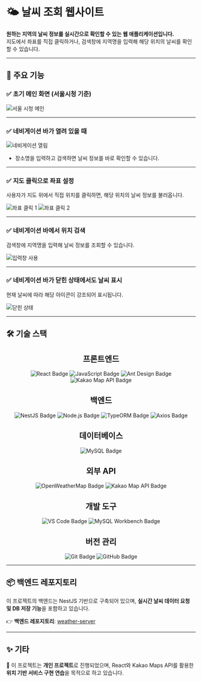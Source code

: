 # 🌤 날씨 조회 웹사이트

**원하는 지역의 날씨 정보를 실시간으로 확인할 수 있는 웹 애플리케이션입니다.**  
지도에서 좌표를 직접 클릭하거나, 검색창에 지역명을 입력해 해당 위치의 날씨를 확인할 수 있습니다.

---

## 🚀 주요 기능

### ✅ 초기 메인 화면 (서울시청 기준)

![서울 시청 메인](https://github.com/user-attachments/assets/65c85330-4e27-46ca-bedb-fe4db2184287)

---

### ✅ 네비게이션 바가 열려 있을 때

![네비게이션 열림](https://github.com/user-attachments/assets/34750399-e034-4021-8f25-2bcf423f04bf)

- 장소명을 입력하고 검색하면 날씨 정보를 바로 확인할 수 있습니다.

---

### ✅ 지도 클릭으로 좌표 설정

사용자가 지도 위에서 직접 위치를 클릭하면, 해당 위치의 날씨 정보를 불러옵니다.

![좌표 클릭 1](https://github.com/user-attachments/assets/ae13ea12-f9b6-4ade-93eb-060dbd961e0c)
![좌표 클릭 2](https://github.com/user-attachments/assets/5c1138c3-e5a8-4858-bc78-e348943d9053)

---

### ✅ 네비게이션 바에서 위치 검색

검색창에 지역명을 입력해 날씨 정보를 조회할 수 있습니다.

![입력창 사용](https://github.com/user-attachments/assets/391d07a7-be99-4fac-8731-243bc61705a1)

---

### ✅ 네비게이션 바가 닫힌 상태에서도 날씨 표시

현재 날씨에 따라 해당 아이콘이 강조되어 표시됩니다.

![닫힌 상태](https://github.com/user-attachments/assets/98e1ad7b-27c7-45fd-b254-df22963766f5)

---

## 🛠 기술 스택


<div align="center">

  <h2>프론트엔드</h2>
  <img src="https://img.shields.io/badge/react-%2361DAFB.svg?&style=for-the-badge&logo=react&logoColor=black" alt="React Badge" />
  <img src="https://img.shields.io/badge/javascript-%23F7DF1E.svg?&style=for-the-badge&logo=javascript&logoColor=black" alt="JavaScript Badge" />
  <img src="https://img.shields.io/badge/antdesign-%230170FF.svg?&style=for-the-badge&logo=ant-design&logoColor=white" alt="Ant Design Badge" />
  <img src="https://img.shields.io/badge/kakao%20map%20api-FFCD00?style=for-the-badge&logo=kakaotalk&logoColor=black" alt="Kakao Map API Badge" />

  <h2>백엔드</h2>
  <img src="https://img.shields.io/badge/nestjs-E0234E?style=for-the-badge&logo=nestjs&logoColor=white" alt="NestJS Badge" />
  <img src="https://img.shields.io/badge/node.js-339933?style=for-the-badge&logo=nodedotjs&logoColor=white" alt="Node.js Badge" />
  <img src="https://img.shields.io/badge/typeorm-FCD12A?style=for-the-badge&logo=typeorm&logoColor=black" alt="TypeORM Badge" />
  <img src="https://img.shields.io/badge/axios-5A29E4?style=for-the-badge&logo=axios&logoColor=white" alt="Axios Badge" />

  <h2>데이터베이스</h2>
  <img src="https://img.shields.io/badge/mysql-4479A1.svg?style=for-the-badge&logo=mysql&logoColor=white" alt="MySQL Badge" />

  <h2>외부 API</h2>
  <img src="https://img.shields.io/badge/openweathermap-FF6C00?style=for-the-badge&logo=openweathermap&logoColor=white" alt="OpenWeatherMap Badge" />
  <img src="https://img.shields.io/badge/kakao%20maps-FFCD00?style=for-the-badge&logo=kakaotalk&logoColor=black" alt="Kakao Map API Badge" />

  <h2>개발 도구</h2>
  <img src="https://img.shields.io/badge/visual%20studio%20code-007ACC.svg?style=for-the-badge&logo=visual-studio-code&logoColor=white" alt="VS Code Badge" />
  <img src="https://img.shields.io/badge/mysql%20workbench-4479A1.svg?style=for-the-badge&logo=mysql&logoColor=white" alt="MySQL Workbench Badge" />

  <h2>버전 관리</h2>
  <img src="https://img.shields.io/badge/git-F05032.svg?style=for-the-badge&logo=git&logoColor=white" alt="Git Badge" />
  <img src="https://img.shields.io/badge/github-181717.svg?style=for-the-badge&logo=github&logoColor=white" alt="GitHub Badge" />

</div>

---

## 📦 백엔드 레포지토리

이 프로젝트의 백엔드는 NestJS 기반으로 구축되어 있으며, **실시간 날씨 데이터 요청 및 DB 저장 기능**을 포함하고 있습니다.

👉 **백엔드 레포지토리**: [weather-server](https://github.com/yujeen02/weatherAPI_BackEnd)


---

## ✨ 기타

📌 이 프로젝트는 **개인 프로젝트**로 진행되었으며, React와 Kakao Maps API를 활용한 **위치 기반 서비스 구현 연습**을 목적으로 하고 있습니다.

